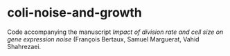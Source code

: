 # coli-noise-and-growth

Code accompanying the manuscript *Impact of division rate and cell size on gene expression noise* (François Bertaux, Samuel Marguerat, Vahid Shahrezaei.
